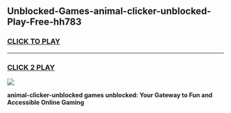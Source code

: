 
## Unblocked-Games-animal-clicker-unblocked-Play-Free-hh783
<h3>
<a href="https://premium76.site?title=animal-clicker-unblocked&ref=17A">CLICK TO PLAY</a></h3>
<hr>

<h3>
<a href="https://premium76.site?title=animal-clicker-unblocked&ref=17A">CLICK 2 PLAY</a>
  
</h3>

<a href="https://premium76.site?title=animal-clicker-unblocked&ref=17A"><img src="https://clearcache.store/games.png"></a>


**animal-clicker-unblocked games unblocked: Your Gateway to Fun and Accessible Online Gaming**
